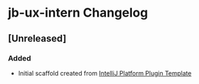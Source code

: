 <!-- Keep a Changelog guide -> https://keepachangelog.com -->

# jb-ux-intern Changelog

## [Unreleased]
### Added
- Initial scaffold created from [IntelliJ Platform Plugin Template](https://github.com/JetBrains/intellij-platform-plugin-template)
